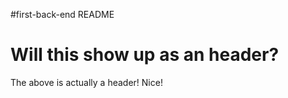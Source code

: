 #first-back-end README

<h1> Will this show up as an header? </h1>

The above is actually a header! Nice!
